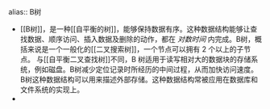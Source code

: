 alias:: B树

- [[B树]]，是一种[[自平衡的树]]，能够保持数据有序。这种数据结构能够让查找数据、顺序访问、插入数据及删除的动作，都在 *对数时间* 内完成。B树，概括来说是一个一般化的[[二叉搜索树]]，一个节点可以拥有 2 个以上的子节点。
  与[[自平衡二叉查找树]]不同，B 树适用于读写相对大的数据块的存储系统，例如磁盘。B树减少定位记录时所经历的中间过程，从而加快访问速度。B树这种数据结构可以用来描述外部存储。这种数据结构常被应用在数据库和文件系统的实现上。
-